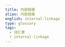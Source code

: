```yaml
---
title: 内部链接
alias: 内部链接
english: internal-linkage
type: glossary
tags:
  - 词汇表
  - internal-linkage
---
```

